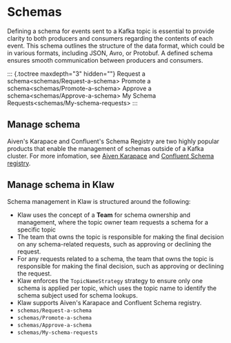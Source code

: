 # Schemas

Defining a schema for events sent to a Kafka topic is essential to
provide clarity to both producers and consumers regarding the contents
of each event. This schema outlines the structure of the data format,
which could be in various formats, including JSON, Avro, or Protobuf. A
defined schema ensures smooth communication between producers and
consumers.

::: {.toctree maxdepth="3" hidden=""}
Request a schema\<schemas/Request-a-schema\> Promote a
schema\<schemas/Promote-a-schema\> Approve a
schema\<schemas/Approve-a-schema\> My Schema
Requests\<schemas/My-schema-requests\>
:::

## Manage schema

Aiven's Karapace and Confluent's Schema Registry are two highly
popular products that enable the management of schemas outside of a
Kafka cluster. For more infomation, see [Aiven
Karapace](https://karapace.io) and [Confluent Schema
registry](https://docs.confluent.io/platform/current/schema-registry/index.html).

## Manage schema in Klaw

Schema management in Klaw is structured around the following:

-   Klaw uses the concept of a **Team** for schema ownership and
    management, where the topic owner team requests a schema for a
    specific topic
-   The team that owns the topic is responsible for making the final
    decision on any schema-related requests, such as approving or
    declining the request.
-   For any requests related to a schema, the team that owns the topic
    is responsible for making the final decision, such as approving or
    declining the request.
-   Klaw enforces the `TopicNameStrategy` strategy to ensure only one
    schema is applied per topic, which uses the topic name to identify
    the schema subject used for schema lookups.
-   Klaw supports Aiven's Karapace and Confluent Schema registry.
-   `schemas/Request-a-schema`
-   `schemas/Promote-a-schema`
-   `schemas/Approve-a-schema`
-   `schemas/My-schema-requests`
